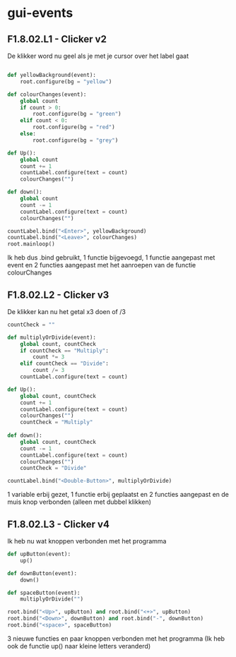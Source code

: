 # gui-events
## F1.8.02.L1 - Clicker v2
De klikker word nu geel als je met je cursor over het label gaat
``` python

def yellowBackground(event):
    root.configure(bg = "yellow")

def colourChanges(event):
    global count
    if count > 0:
        root.configure(bg = "green")
    elif count < 0:
        root.configure(bg = "red")
    else:
        root.configure(bg = "grey")

def Up():
    global count
    count += 1
    countLabel.configure(text = count)
    colourChanges("")

def down():
    global count
    count -= 1
    countLabel.configure(text = count)
    colourChanges("")

countLabel.bind("<Enter>", yellowBackground)
countLabel.bind("<Leave>", colourChanges)
root.mainloop()
``` 
Ik heb dus .bind gebruikt, 1 functie bijgevoegd, 1 functie aangepast met event 
en 2 functies aangepast met het aanroepen van de functie colourChanges
## F1.8.02.L2 - Clicker v3
De klikker kan nu het getal x3 doen of /3
``` python 
countCheck = ""

def multiplyOrDivide(event):
    global count, countCheck
    if countCheck == "Multiply":
        count *= 3
    elif countCheck == "Divide":
        count /= 3 
    countLabel.configure(text = count)

def Up():
    global count, countCheck
    count += 1
    countLabel.configure(text = count)
    colourChanges("")
    countCheck = "Multiply"
    
def down():
    global count, countCheck
    count -= 1
    countLabel.configure(text = count)
    colourChanges("")
    countCheck = "Divide"

countLabel.bind("<Double-Button>", multiplyOrDivide)
```
1 variable erbij gezet, 1 functie erbij geplaatst en 2 functies aangepast
en de muis knop verbonden (alleen met dubbel klikken)
## F1.8.02.L3 - Clicker v4
Ik heb nu wat knoppen verbonden met het programma
``` python
def upButton(event):
    up()

def downButton(event):
    down()

def spaceButton(event):
    multiplyOrDivide("")

root.bind("<Up>", upButton) and root.bind("<+>", upButton)
root.bind("<Down>", downButton) and root.bind("-", downButton)
root.bind("<space>", spaceButton)
```
3 nieuwe functies en paar knoppen verbonden met het programma
(Ik heb ook de functie up() naar kleine letters veranderd)
